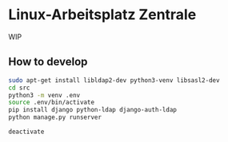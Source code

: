 # Linux-Arbeitsplatz Zentrale

WIP

## How to develop

```bash
sudo apt-get install libldap2-dev python3-venv libsasl2-dev
cd src
python3 -m venv .env
source .env/bin/activate
pip install django python-ldap django-auth-ldap
python manage.py runserver

deactivate
```
